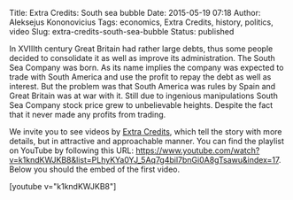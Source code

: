 Title: Extra Credits: South sea bubble
Date: 2015-05-19 07:18
Author: Aleksejus Kononovicius
Tags: economics, Extra Credits, history, politics, video
Slug: extra-credits-south-sea-bubble
Status: published

In XVIIIth century
Great Britain had rather large debts, thus some people decided to
consolidate it as well as improve its administration. The South Sea
Company was born. As its name implies the company was expected to trade
with South America and use the profit to repay the debt as well as
interest. But the problem was that South America was rules by Spain and
Great Britain was at war with it. Still due to ingenious manipulations
South Sea Company stock price grew to unbelievable heights. Despite the
fact that it never made any profits from trading.

We invite you to see videos by [Extra
Credits](https://www.youtube.com/channel/UCCODtTcd5M1JavPCOr_Uydg),
which tell the story with more details, but in attractive and
approachable manner. You can find the playlist on YouTube by following
this URL:
<https://www.youtube.com/watch?v=k1kndKWJKB8&list=PLhyKYa0YJ_5Aq7g4bil7bnGi0A8gTsawu&index=17>.
Below you should the embed of the first video.

[youtube v="k1kndKWJKB8"]
